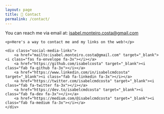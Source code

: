```yaml
---
layout: page
title: 🔗 Contact
permalink: /contact/
---
```


You can reach me via email at: isabel.monteiro.costa@gmail.com

<div class="container">

	<p>Here's a way to contact me and my links on the web!</p>
<!--
	<form method="POST" action="https://formspree.io/isabel.monteiro.costa@gmail.com">
		<input type="email" name="email" placeholder="Email"/><br/>
		<input type="text" name="name" placeholder="Name"/><br/>
		<input type="text" name="_subject" placeholder="Subject"/><br/>
		<textarea name="message" placeholder="Message" rows="5"></textarea><br/>
		<button type="submit">Send message</button>
	</form>
-->
	<div class="social-media-links">
		<a href="mailto:isabel.monteiro.costa@gmail.com" target="_blank"><i class="fas fa-envelope fa-3x"></i></a>
		<a href="https://github.com/isabelcosta" target="_blank"><i class="fab fa-github fa-3x"></i></a>
		<a href="https://www.linkedin.com/in/isabelcmdcosta" target="_blank"><i class="fab fa-linkedin fa-3x"></i></a>
		<a href="https://twitter.com/isabelcmdcosta" target="_blank"><i class="fab fa-twitter fa-3x"></i></a>
		<a href="https://dev.to/isabelcmdcosta" target="_blank"><i class="fab fa-dev fa-3x"></i></a>
		<a href="https://medium.com/@isabelcmdcosta" target="_blank"><i class="fab fa-medium fa-3x"></i></a>
	</div>

</div>

